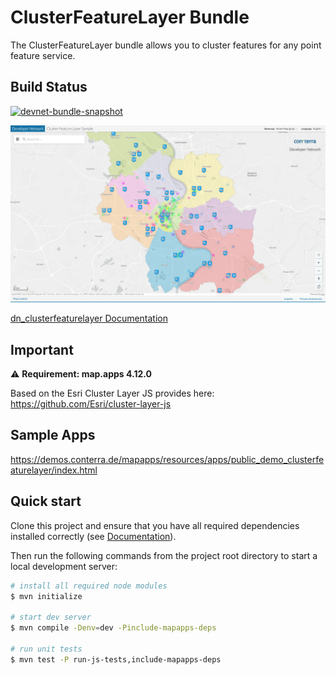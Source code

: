 # ClusterFeatureLayer Bundle
The ClusterFeatureLayer bundle allows you to cluster features for any point feature service.

## Build Status
[![devnet-bundle-snapshot](https://github.com/conterra/mapapps-clusterfeaturelayer/actions/workflows/devnet-bundle-snapshot.yml/badge.svg)](https://github.com/conterra/mapapps-clusterfeaturelayer/actions/workflows/devnet-bundle-snapshot.yml)

![Screenshot ClusterFeature Sample App](https://github.com/conterra/mapapps-clusterfeaturelayer/blob/main/screenshot.png)

[dn_clusterfeaturelayer Documentation](https://github.com/conterra/mapapps-clusterfeaturelayer/tree/master/src/main/js/bundles/dn_clusterfeaturelayer)

## Important
:warning: **Requirement: map.apps 4.12.0**

Based on the Esri Cluster Layer JS provides here: https://github.com/Esri/cluster-layer-js

## Sample Apps
https://demos.conterra.de/mapapps/resources/apps/public_demo_clusterfeaturelayer/index.html

## Quick start

Clone this project and ensure that you have all required dependencies installed correctly (see [Documentation](https://docs.conterra.de/en/mapapps/latest/developersguide/getting-started/set-up-development-environment.html)).

Then run the following commands from the project root directory to start a local development server:

```bash
# install all required node modules
$ mvn initialize

# start dev server
$ mvn compile -Denv=dev -Pinclude-mapapps-deps

# run unit tests
$ mvn test -P run-js-tests,include-mapapps-deps
```
